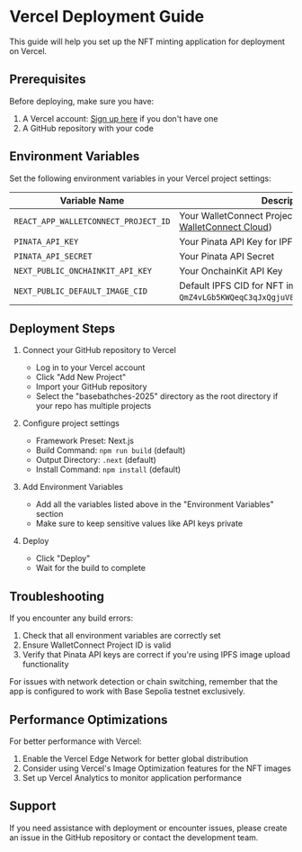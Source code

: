# Vercel Deployment Guide

This guide will help you set up the NFT minting application for deployment on Vercel.

## Prerequisites

Before deploying, make sure you have:

1. A Vercel account: [Sign up here](https://vercel.com/signup) if you don't have one
2. A GitHub repository with your code

## Environment Variables

Set the following environment variables in your Vercel project settings:

| Variable Name | Description |
|---------------|-------------|
| `REACT_APP_WALLETCONNECT_PROJECT_ID` | Your WalletConnect Project ID (get one at [WalletConnect Cloud](https://cloud.walletconnect.com/)) |
| `PINATA_API_KEY` | Your Pinata API Key for IPFS storage |
| `PINATA_API_SECRET` | Your Pinata API Secret |
| `NEXT_PUBLIC_ONCHAINKIT_API_KEY` | Your OnchainKit API Key |
| `NEXT_PUBLIC_DEFAULT_IMAGE_CID` | Default IPFS CID for NFT images (already set to `QmZ4vLGb5KWQeqC3qJxQgjuV8GV1YBDwgdU4AJth3HVdEz`) |

## Deployment Steps

1. Connect your GitHub repository to Vercel
   - Log in to your Vercel account
   - Click "Add New Project"
   - Import your GitHub repository
   - Select the "basebathches-2025" directory as the root directory if your repo has multiple projects

2. Configure project settings
   - Framework Preset: Next.js
   - Build Command: `npm run build` (default)
   - Output Directory: `.next` (default)
   - Install Command: `npm install` (default)

3. Add Environment Variables
   - Add all the variables listed above in the "Environment Variables" section
   - Make sure to keep sensitive values like API keys private

4. Deploy
   - Click "Deploy"
   - Wait for the build to complete

## Troubleshooting

If you encounter any build errors:

1. Check that all environment variables are correctly set
2. Ensure WalletConnect Project ID is valid
3. Verify that Pinata API keys are correct if you're using IPFS image upload functionality

For issues with network detection or chain switching, remember that the app is configured to work with Base Sepolia testnet exclusively.

## Performance Optimizations

For better performance with Vercel:

1. Enable the Vercel Edge Network for better global distribution
2. Consider using Vercel's Image Optimization features for the NFT images
3. Set up Vercel Analytics to monitor application performance

## Support

If you need assistance with deployment or encounter issues, please create an issue in the GitHub repository or contact the development team. 